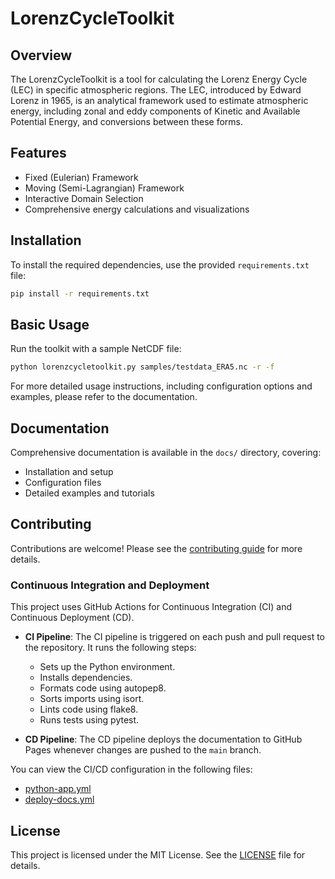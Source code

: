 # LorenzCycleToolkit

## Overview
The LorenzCycleToolkit is a tool for calculating the Lorenz Energy Cycle (LEC) in specific atmospheric regions. The LEC, introduced by Edward Lorenz in 1965, is an analytical framework used to estimate atmospheric energy, including zonal and eddy components of Kinetic and Available Potential Energy, and conversions between these forms.

## Features
- Fixed (Eulerian) Framework
- Moving (Semi-Lagrangian) Framework
- Interactive Domain Selection
- Comprehensive energy calculations and visualizations

## Installation
To install the required dependencies, use the provided `requirements.txt` file:
```sh
pip install -r requirements.txt
```

## Basic Usage
Run the toolkit with a sample NetCDF file:
```sh
python lorenzcycletoolkit.py samples/testdata_ERA5.nc -r -f
```

For more detailed usage instructions, including configuration options and examples, please refer to the documentation.

## Documentation
Comprehensive documentation is available in the `docs/` directory, covering:
- Installation and setup
- Configuration files
- Detailed examples and tutorials

## Contributing
Contributions are welcome! Please see the [contributing guide](CONTRIBUTING.md) for more details.

### Continuous Integration and Deployment

This project uses GitHub Actions for Continuous Integration (CI) and Continuous Deployment (CD). 

- **CI Pipeline**: The CI pipeline is triggered on each push and pull request to the repository. It runs the following steps:
  - Sets up the Python environment.
  - Installs dependencies.
  - Formats code using autopep8.
  - Sorts imports using isort.
  - Lints code using flake8.
  - Runs tests using pytest.

- **CD Pipeline**: The CD pipeline deploys the documentation to GitHub Pages whenever changes are pushed to the `main` branch.

You can view the CI/CD configuration in the following files:
- [python-app.yml](.github/workflows/python-app.yml)
- [deploy-docs.yml](.github/workflows/deploy-docs.yml)

## License
This project is licensed under the MIT License. See the [LICENSE](LICENSE) file for details.
